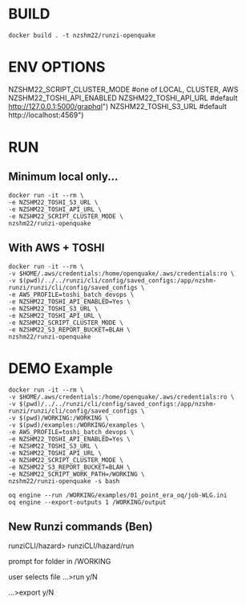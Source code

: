 
# BUILD

```
docker build . -t nzshm22/runzi-openquake
```

# ENV OPTIONS

NZSHM22_SCRIPT_CLUSTER_MODE #one of LOCAL, CLUSTER, AWS
NZSHM22_TOSHI_API_ENABLED
NZSHM22_TOSHI_API_URL 		#default http://127.0.0.1:5000/graphql")
NZSHM22_TOSHI_S3_URL 		#default http://localhost:4569")

# RUN

## Minimum local only...

```
docker run -it --rm \
-e NZSHM22_TOSHI_S3_URL \
-e NZSHM22_TOSHI_API_URL \
-e NZSHM22_SCRIPT_CLUSTER_MODE \
nzshm22/runzi-openquake
```

## With AWS + TOSHI


```
docker run -it --rm \
-v $HOME/.aws/credentials:/home/openquake/.aws/credentials:ro \
-v $(pwd)/../../runzi/cli/config/saved_configs:/app/nzshm-runzi/runzi/cli/config/saved_configs \
-e AWS_PROFILE=toshi_batch_devops \
-e NZSHM22_TOSHI_API_ENABLED=Yes \
-e NZSHM22_TOSHI_S3_URL \
-e NZSHM22_TOSHI_API_URL \
-e NZSHM22_SCRIPT_CLUSTER_MODE \
-e NZSHM22_S3_REPORT_BUCKET=BLAH \
nzshm22/runzi-openquake
```


# DEMO Example

```
docker run -it --rm \
-v $HOME/.aws/credentials:/home/openquake/.aws/credentials:ro \
-v $(pwd)/../../runzi/cli/config/saved_configs:/app/nzshm-runzi/runzi/cli/config/saved_configs \
-v $(pwd)/WORKING:/WORKING \
-v $(pwd)/examples:/WORKING/examples \
-e AWS_PROFILE=toshi_batch_devops \
-e NZSHM22_TOSHI_API_ENABLED=Yes \
-e NZSHM22_TOSHI_S3_URL \
-e NZSHM22_TOSHI_API_URL \
-e NZSHM22_SCRIPT_CLUSTER_MODE \
-e NZSHM22_S3_REPORT_BUCKET=BLAH \
-e NZSHM22_SCRIPT_WORK_PATH=/WORKING \
nzshm22/runzi-openquake -s bash
```


```
oq engine --run /WORKING/examples/01_point_era_oq/job-WLG.ini
oq engine --export-outputs 1 /WORKING/output
```

## New Runzi commands (Ben)


runziCLI/hazard>
runziCLI/hazard/run

prompt for folder in /WORKING

user selects file
...>run y/N

...>export y/N




